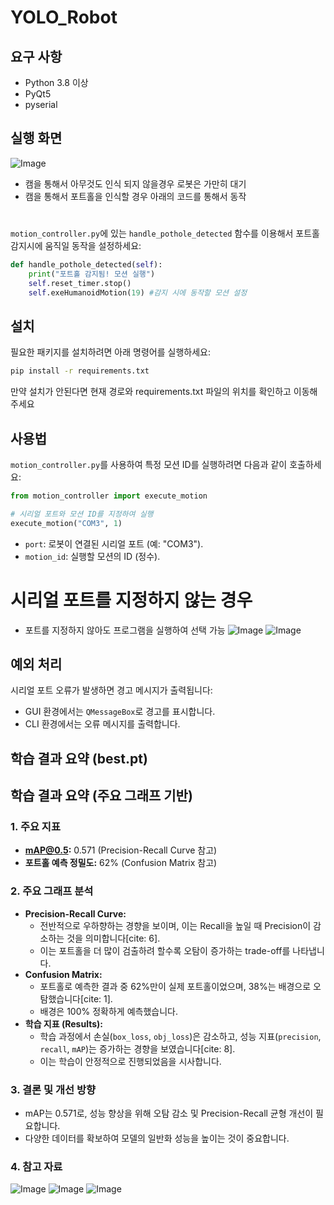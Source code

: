 # YOLO_Robot



## 요구 사항

- Python 3.8 이상
- PyQt5
- pyserial

## 실행 화면
![Image](https://github.com/user-attachments/assets/b9ea69c6-b2c9-4399-a505-8159505a4900)


 - 캠을 통해서 아무것도 인식 되지 않을경우 로봇은 가만히 대기
 - 캠을 통해서 포트홀을 인식할 경우 아래의 코드를 통해서 동작
# 
 
`motion_controller.py`에 있는 `handle_pothole_detected` 함수를 이용해서 포트홀 감지시에 움직일 동작을 설정하세요:
```python
def handle_pothole_detected(self):
    print("포트홀 감지됨! 모션 실행")
    self.reset_timer.stop()
    self.exeHumanoidMotion(19) #감지 시에 동작할 모션 설정
```
## 설치

필요한 패키지를 설치하려면 아래 명령어를 실행하세요:

```bash
pip install -r requirements.txt
```
만약 설치가 안된다면 현재 경로와 requirements.txt 파일의 위치를 확인하고 이동해주세요


## 사용법

`motion_controller.py`를 사용하여 특정 모션 ID를 실행하려면 다음과 같이 호출하세요:

```python
from motion_controller import execute_motion

# 시리얼 포트와 모션 ID를 지정하여 실행
execute_motion("COM3", 1)
```

- `port`: 로봇이 연결된 시리얼 포트 (예: "COM3").
- `motion_id`: 실행할 모션의 ID (정수).

# 시리얼 포트를 지정하지 않는 경우
 - 포트를 지정하지 않아도 프로그램을 실행하여 선택 가능
![Image](https://github.com/user-attachments/assets/a9a52cb8-158d-4fd4-a054-15251777a092)
![Image](https://github.com/user-attachments/assets/cf9b51f7-c989-402f-8683-c07dddf900d0)

## 예외 처리

시리얼 포트 오류가 발생하면 경고 메시지가 출력됩니다:
- GUI 환경에서는 `QMessageBox`로 경고를 표시합니다.
- CLI 환경에서는 오류 메시지를 출력합니다.

## 학습 결과 요약 (best.pt)
## 학습 결과 요약 (주요 그래프 기반)

### 1. 주요 지표

* **mAP@0.5:** 0.571 (Precision-Recall Curve 참고)
* **포트홀 예측 정밀도:** 62% (Confusion Matrix 참고)

### 2. 주요 그래프 분석

* **Precision-Recall Curve:**
    * 전반적으로 우하향하는 경향을 보이며, 이는 Recall을 높일 때 Precision이 감소하는 것을 의미합니다[cite: 6].
    * 이는 포트홀을 더 많이 검출하려 할수록 오탐이 증가하는 trade-off를 나타냅니다.
* **Confusion Matrix:**
    * 포트홀로 예측한 결과 중 62%만이 실제 포트홀이었으며, 38%는 배경으로 오탐했습니다[cite: 1].
    * 배경은 100% 정확하게 예측했습니다.
* **학습 지표 (Results):**
    * 학습 과정에서 손실(`box_loss`, `obj_loss`)은 감소하고, 성능 지표(`precision`, `recall`, `mAP`)는 증가하는 경향을 보였습니다[cite: 8].
    * 이는 학습이 안정적으로 진행되었음을 시사합니다.

### 3. 결론 및 개선 방향

* mAP는 0.571로, 성능 향상을 위해 오탐 감소 및 Precision-Recall 균형 개선이 필요합니다.
* 다양한 데이터를 확보하여 모델의 일반화 성능을 높이는 것이 중요합니다.

 ### 4. 참고 자료

![Image](https://github.com/user-attachments/assets/c4348924-f686-430d-816b-663a12d7bf3c)
![Image](https://github.com/user-attachments/assets/a6502078-2bda-43f7-b716-4967a4ae0299)
![Image](https://github.com/user-attachments/assets/e3249a1f-5fe7-424b-b5cb-81d434f88da0)
